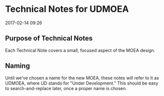 # Technical Notes for UDMOEA

2017-02-14 09:26

## Purpose of Technical Notes

Each Technical Note covers a small, focused aspect of the
MOEA design.

## Naming

Until we've chosen a name for the new MOEA, these notes
will refer to it as UDMOEA, where UD stands for "Under
Development."  This should be easy to search-and-replace
later, once a proper name is chosen.


